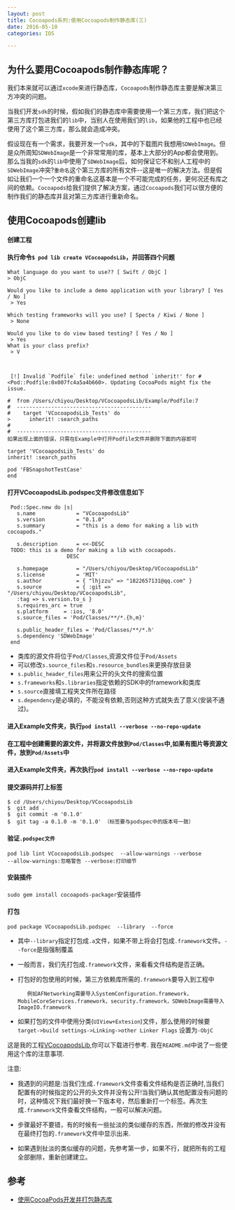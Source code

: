 ```yaml
---
layout: post
title: Cocoapods系列:使用Cocoapods制作静态库(三)
date: 2016-05-10
categories: IOS

---
```


## 为什么要用Cocoapods制作静态库呢？

我们本来就可以通过`xcode`来进行静态库，`Cocoapods`制作静态库主要是解决第三方冲突的问题。

当我们开发`sdk`的时候，假如我们的静态库中需要使用一个第三方库，我们把这个第三方库打包进我们的`lib`中，当别人在使用我们的`lib`，如果他的工程中也已经使用了这个第三方库，那么就会造成冲突。

假设现在有一个需求，我要开发一个`sdk`，其中的下载图片我想用`SDWebImage`。但是众所周知`SDWebImage`是一个非常常用的库，基本上大部分的App都会使用到。那么当我的`sdk`的`lib`中使用了`SDWebImage`后，如何保证它不和别人工程中的`SDWebImage`冲突?`重命名`这个第三方库的所有文件--这是唯一的解决方法。但是假如让我们一个一个文件的重命名这基本是一个不可能完成的任务，更何况还有库之间的依赖。`Cocoapods`给我们提供了解决方案，通过`Cocoapods`我们可以很方便的制作我们的静态库并且对第三方库进行重新命名。


## 使用Cocoapods创建lib


#### 创建工程

#### 执行命令`$ pod lib create VCocoapodsLib`，并回答四个问题

    What language do you want to use?? [ Swift / ObjC ]
    > ObjC

    Would you like to include a demo application with your library? [ Yes / No ]
     > Yes

    Which testing frameworks will you use? [ Specta / Kiwi / None ]
     > None

    Would you like to do view based testing? [ Yes / No ]
     > Yes
    What is your class prefix?
     > V
    
    
    
     [!] Invalid `Podfile` file: undefined method `inherit!' for #<Pod::Podfile:0x007fc4a5a4b660>. Updating CocoaPods might fix the issue.

    #  from /Users/chiyou/Desktop/VCocoapodsLib/Example/Podfile:7
    #  -------------------------------------------
    #    target 'VCocoapodsLib_Tests' do
    >      inherit! :search_paths
    #  
    #  -------------------------------------------
    如果出现上面的错误，只需在Example中打开Podfile文件并删除下面的内容即可
    
    target 'VCocoapodsLib_Tests' do
    inherit! :search_paths

    pod 'FBSnapshotTestCase'
    end
    
    

#### 打开VCocoapodsLib.podspec文件修改信息如下

     Pod::Spec.new do |s|
       s.name             = "VCocoapodsLib"
       s.version          = "0.1.0"
       s.summary          = "this is a demo for making a lib with cocoapods."

       s.description      = <<-DESC
     TODO: this is a demo for making a lib with cocoapods.
                       DESC

       s.homepage         = "/Users/chiyou/Desktop/VCocoapodsLib"
       s.license          = 'MIT'
       s.author           = { "lhjzzu" => "1822657131@qq.com" }
       s.source           = { :git => "/Users/chiyou/Desktop/VCocoapodsLib", 
       :tag => s.version.to_s }
       s.requires_arc = true
       s.platform     = :ios, '8.0'
       s.source_files = 'Pod/Classes/**/*.{h,m}'

       s.public_header_files = 'Pod/Classes/**/*.h'
       s.dependency 'SDWebImage'
     end

* 类库的源文件将位于`Pod/Classes`,资源文件位于`Pod/Assets`
* 可以修改`s.source_files`和`s.resource_bundles`来更换存放目录
* `s.public_header_files`用来公开的头文件的搜索位置
* `s.frameworks`和`s.libraries`指定依赖的SDK中的framework和类库
* `s.source`直接填工程夹文件所在路径
* `s.dependency`是必填的，不能没有依赖,否则这种方式就失去了意义(安装不通过)。



#### 进入Example文件夹，执行`pod install --verbose --no-repo-update`

#### 在工程中创建需要的源文件，并将源文件放到`Pod/Classes`中,如果有图片等资源文件，放到`Pod/Assets`中

####  进入Example文件夹，再次执行`pod install --verbose --no-repo-update`

#### 提交源码并打上标签

    $ cd /Users/chiyou/Desktop/VCocoapodsLib
    $  git add .
    $  git commit -m '0.1.0'
    $  git tag -a 0.1.0 -m '0.1.0' （标签要与podspec中的版本号一致）

#### 验证`.podspec文件`

    pod lib lint VCocoapodsLib.podspec  --allow-warnings --verbose
    --allow-warnings:忽略警告 --verbose:打印细节

#### 安装插件

`sudo gem install cocoapods-packager`安装插件

#### 打包

`pod package VCocoapodsLib.podspec  --library  --force`

- 其中`--library`指定打包成`.a`文件，如果不带上将会打包成`.framework`文件。`--force`是指强制覆盖
- 一般而言，我们先打包成`.framework`文件，来看看文件结构是否正确。
- 打包好的包使用的时候，第三方依赖库所需的`.framework`要导入到工程中

         例如AFNetworking需要导入SystemConfiguration.framework，MobileCoreServices.framework，security.framework，SDWebImage需要导入ImageIO.framework
- 如果打包的文件中使用分类(`UIView+Extesion`)文件，那么使用的时候要`target->build settings->Linking->other Linker Flags` 设置为`-ObjC`



这是我的工程[VCocoapodsLib](https://github.com/lhjzzu/VCocoapodsLibDemo),你可以下载进行参考.
我在`README.md`中说了一些使用这个库的注意事项.


注意:

 * 我遇到的问题是:当我们生成`.framework`文件查看文件结构是否正确时,当我们配置有的时候指定的公开的头文件并没有公开!当我们确认其他配置没有问题的时，这种情况下我们最好换一下版本号，然后重新打一个标签。再次生成`.framework`文件查看文件结构，一般可以解决问题。
 
 
* 步骤最好不要错，有的时候有一些扯淡的类似缓存的东西，所做的修改并没有在最终打包的`.framework`文件中显示出来.
 
* 如果遇到扯淡的类似缓存的问题，先参考第一步，如果不行，就把所有的工程全部删除，重新创建建立。
 
 
## 参考
* [使用CocoaPods开发并打包静态库](http://www.cnblogs.com/brycezhang/p/4117180.html)


     
  
  
 
  
  